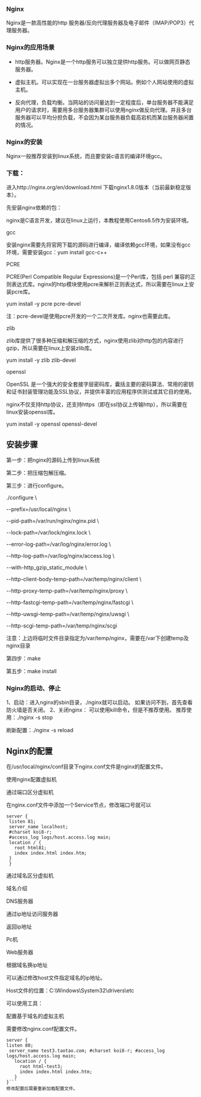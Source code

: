 ### Nginx

Nginx是一款高性能的http 服务器/反向代理服务器及电子邮件（IMAP/POP3）代理服务器。

### Nginx的应用场景

* http服务器。Nginx是一个http服务可以独立提供http服务。可以做网页静态服务器。

* 虚拟主机。可以实现在一台服务器虚拟出多个网站。例如个人网站使用的虚拟主机。

* 反向代理，负载均衡。当网站的访问量达到一定程度后，单台服务器不能满足用户的请求时，需要用多台服务器集群可以使用nginx做反向代理。并且多台服务器可以平均分担负载，不会因为某台服务器负载高宕机而某台服务器闲置的情况。

### Nginx的安装

Nginx一般推荐安装到linux系统，而且要安装c语言的编译环境gcc。

### 下载：

进入http://nginx.org/en/download.html 下载nginx1.8.0版本（当前最新稳定版本）。

先安装nginx依赖的包：

nginx是C语言开发，建议在linux上运行，本教程使用Centos6.5作为安装环境。

gcc

 安装nginx需要先将官网下载的源码进行编译，编译依赖gcc环境，如果没有gcc环境，需要安装gcc：yum install gcc-c++

PCRE

 PCRE(Perl Compatible Regular Expressions)是一个Perl库，包括 perl 兼容的正则表达式库。nginx的http模块使用pcre来解析正则表达式，所以需要在linux上安装pcre库。

yum install -y pcre pcre-devel

注：pcre-devel是使用pcre开发的一个二次开发库。nginx也需要此库。

zlib

 zlib库提供了很多种压缩和解压缩的方式，nginx使用zlib对http包的内容进行gzip，所以需要在linux上安装zlib库。

yum install -y zlib zlib-devel


openssl

 OpenSSL 是一个强大的安全套接字层密码库，囊括主要的密码算法、常用的密钥和证书封装管理功能及SSL协议，并提供丰富的应用程序供测试或其它目的使用。

 nginx不仅支持http协议，还支持https（即在ssl协议上传输http），所以需要在linux安装openssl库。

yum install -y openssl openssl-devel



## 安装步骤

第一步：把nginx的源码上传到linux系统

第二步：把压缩包解压缩。

第三步：进行configure。

./configure \

--prefix=/usr/local/nginx \

--pid-path=/var/run/nginx/nginx.pid \

--lock-path=/var/lock/nginx.lock \

--error-log-path=/var/log/nginx/error.log \

--http-log-path=/var/log/nginx/access.log \

--with-http_gzip_static_module \

--http-client-body-temp-path=/var/temp/nginx/client \

--http-proxy-temp-path=/var/temp/nginx/proxy \

--http-fastcgi-temp-path=/var/temp/nginx/fastcgi \

--http-uwsgi-temp-path=/var/temp/nginx/uwsgi \

--http-scgi-temp-path=/var/temp/nginx/scgi


注意：上边将临时文件目录指定为/var/temp/nginx，需要在/var下创建temp及nginx目录

第四步：make

第五步：make install

### Nginx的启动、停止

1、启动：进入nginx的sbin目录，./nginx就可以启动。
如果访问不到，首先查看防火墙是否关闭。
2、关闭nginx：
可以使用kill命令，但是不推荐使用。
推荐使用：./nginx -s stop

刷新配置：./nginx -s reload


## Nginx的配置

在/usr/local/nginx/conf目录下nginx.conf文件是nginx的配置文件。

使用nginx配置虚拟机

通过端口区分虚拟机

在nginx.conf文件中添加一个Service节点，修改端口号就可以
```
server {
 listen 81;
 server_name localhost;
 #charset koi8-r;
 #access_log logs/host.access.log main;
 location / {
   root html81;
   index index.html index.htm;
 }
 }

```

通过域名区分虚拟机

域名介绍

DNS服务器

通过ip地址访问服务器

返回ip地址

Pc机

Web服务器



根据域名换ip地址

可以通过修改host文件指定域名的ip地址。

Host文件的位置：C:\Windows\System32\drivers\etc

可以使用工具：


配置基于域名的虚拟主机

需要修改nginx.conf配置文件。

```
server {
listen 80;
 server_name test3.taotao.com; #charset koi8-r; #access_log logs/host.access.log main;
   location / {
     root html-test3;
     index index.html index.htm;
   }
}```
修改配置后需要重新加载配置文件。
